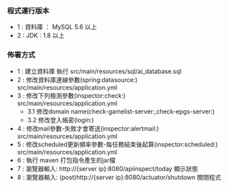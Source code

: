 ### 程式運行版本
- 1 : 資料庫 ： MySQL 5.6 以上
- 2 : JDK : 1.8 以上
### 佈署方式
- 1 : 建立資料庫 
      執行 src/main/resources/sql/ai_database.sql     
- 2 : 修改資料庫連線參數(spring:datasource:)
      src/main/resources/application.yml 
- 3 : 修改下列檢測參數(inspector:check:)
      src/main/resources/application.yml 
	* 3.1 修改domain name(check-gamelist-server:,check-epgs-server:)
	* 3.2 修改登入帳密(login:)      
- 4 : 修改mail參數-失敗才會寄送(inspector:alertmail:)
      src/main/resources/application.yml
- 5 : 修改scheduled更新頻率參數-每任務結束後起算(inspector:scheduled:)
      src/main/resources/application.yml     
- 6 : 執行 maven 打包指令產生的jar檔
- 7 : 瀏覽器輸入: http://{server ip}:8080/apiinspect/today 顯示狀態     
- 8 : 瀏覽器輸入: (post)http://{server ip}:8080/actuator/shutdown 關閉程式
